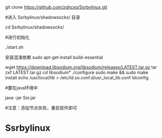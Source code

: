 


git clone https://github.com/zghcxq/Ssrbylinux.git

#进入 Ssrbylinux/shadowsocks/ 目录

cd Ssrbylinux/shadowsocks/


#进行初始化

./start.sh


安装混淆依赖 
sudo apt-get install build-essential

wget https://download.libsodium.org/libsodium/releases/LATEST.tar.gz
tar zxf LATEST.tar.gz
cd libsodium*
./configure
sudo make && sudo make install
echo /usr/local/lib > /etc/ld.so.conf.d/usr_local_lib.conf
ldconfig



#要在java环境中

java -jar Ssr.jar


#注意：添加节点失败，重启软件即可



# Ssrbylinux
